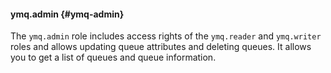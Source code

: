 #### ymq.admin {#ymq-admin}

The `ymq.admin` role includes access rights of the `ymq.reader` and `ymq.writer` roles and allows updating queue attributes and deleting queues. It allows you to get a list of queues and queue information.
